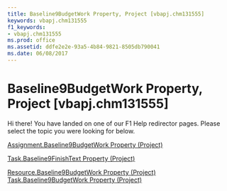 ```yaml
---
title: Baseline9BudgetWork Property, Project [vbapj.chm131555]
keywords: vbapj.chm131555
f1_keywords:
- vbapj.chm131555
ms.prod: office
ms.assetid: ddfe2e2e-93a5-4b84-9821-8505db790041
ms.date: 06/08/2017
---
```



# Baseline9BudgetWork Property, Project [vbapj.chm131555]

Hi there! You have landed on one of our F1 Help redirector pages. Please select the topic you were looking for below.

[Assignment.Baseline9BudgetWork Property (Project)](http://msdn.microsoft.com/library/8c76d3e1-0ff1-6ada-0bfc-20a22cdc1ca3%28Office.15%29.aspx)

[Task.Baseline9FinishText Property (Project)](http://msdn.microsoft.com/library/e12d7bdf-c7ff-092c-6907-3fe83d26daae%28Office.15%29.aspx)

[Resource.Baseline9BudgetWork Property (Project)](http://msdn.microsoft.com/library/0573ba39-e7dc-ea45-619c-9b34c99834ab%28Office.15%29.aspx)
[Task.Baseline9BudgetWork Property (Project)](http://msdn.microsoft.com/library/ba1b1070-516d-80fd-7bd4-c6baafe6453b%28Office.15%29.aspx)

